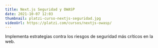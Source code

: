 ```yaml
---
title: Next.js Seguridad y OWASP
date: 2021-10-07 12:03
thumbnail: platzi-curso-nextjs-seguridad.jpg
videoUrl: https://platzi.com/cursos/nextjs-owasp/
---
```


Implementa estrategias contra los riesgos de seguridad más críticos en la web.
